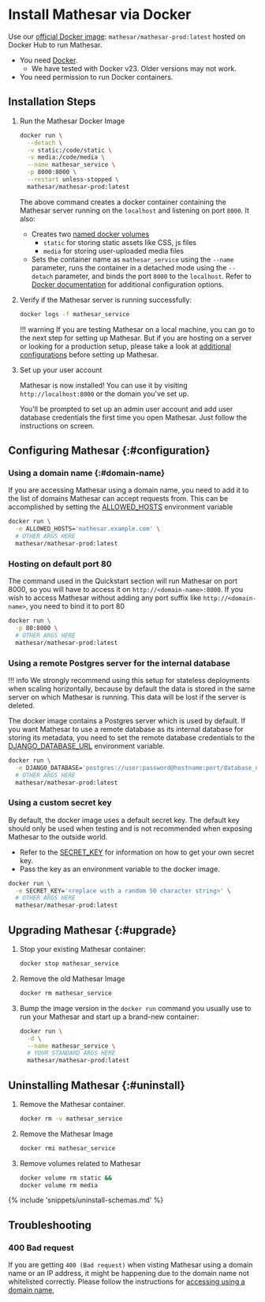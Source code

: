 # Install Mathesar via Docker

Use our [official Docker image](https://hub.docker.com/r/mathesar/mathesar-prod/tags): `mathesar/mathesar-prod:latest` hosted on Docker Hub to run Mathesar.

- You need [Docker](https://docs.docker.com/get-docker/).
    - We have tested with Docker v23. Older versions may not work.
- You need permission to run Docker containers.


## Installation Steps

1. Run the Mathesar Docker Image

    ```bash
    docker run \
      --detach \
      -v static:/code/static \
      -v media:/code/media \
      --name mathesar_service \
      -p 8000:8000 \
      --restart unless-stopped \
      mathesar/mathesar-prod:latest
    ```

    The above command creates a docker container containing the Mathesar server running on the `localhost` and listening on port `8000`. It also:

    - Creates two [named docker volumes](https://docs.docker.com/storage/volumes/)
        - `static` for storing static assets like CSS, js files
        - `media` for storing user-uploaded media files
    - Sets the container name as `mathesar_service` using the `--name` parameter, runs the container in a detached mode using the `--detach` parameter, and binds the port `8000` to the `localhost`. Refer to [Docker documentation](https://docs.docker.com/engine/reference/commandline/run/#options) for additional configuration options.

1. Verify if the Mathesar server is running successfully:
    ```bash
    docker logs -f mathesar_service
    ```

    !!! warning
        If you are testing Mathesar on a local machine, you can go to the next step for setting up Mathesar. But if you are hosting on a server or looking for a production setup, please take a look at [additional configurations](#configuration) before setting up Mathesar.

1. Set up your user account

    Mathesar is now installed! You can use it by visiting `http://localhost:8000` or the domain you've set up.

    You'll be prompted to set up an admin user account and add user database credentials the first time you open Mathesar. Just follow the instructions on screen.


## Configuring Mathesar {:#configuration}

### Using a domain name {:#domain-name}

If you are accessing Mathesar using a domain name, you need to add it to the list of domains Mathesar can accept requests from. This can be accomplished by setting the [ALLOWED_HOSTS](../../configuration/env-variables.md#allowed_hosts) environment variable

```bash
docker run \
  -e ALLOWED_HOSTS='mathesar.example.com' \
  # OTHER ARGS HERE
  mathesar/mathesar-prod:latest
```

### Hosting on default port 80

The command used in the Quickstart section will run Mathesar on port 8000, so you will have to access it on `http://<domain-name>:8000`. If you wish to access Mathesar without adding any port suffix like `http://<domain-name>`, you need to bind it to port 80

```bash
docker run \
  -p 80:8000 \
  # OTHER ARGS HERE
  mathesar/mathesar-prod:latest
```

### Using a remote Postgres server for the internal database

!!! info
    We strongly recommend using this setup for stateless deployments when scaling horizontally, because by default the data is stored in the same server on which Mathesar is running. This data will be lost if the server is deleted.

The docker image contains a Postgres server which is used by default. If you want Mathesar to use a remote database as its internal database for storing its metadata, you need to set the remote database credentials to the [DJANGO_DATABASE_URL](../../configuration/env-variables.md#dj_db) environment variable.

```bash
docker run \
  -e DJANGO_DATABASE='postgres://user:password@hostname:port/database_name' \
  # OTHER ARGS HERE
  mathesar/mathesar-prod:latest
```

### Using a custom secret key

By default, the docker image uses a default secret key. The default key should only be used when testing and is not recommended when exposing Mathesar to the outside world. 

- Refer to the [SECRET_KEY](../../configuration/env-variables.md#secret_key) for information on how to get your own secret key.
- Pass the key as an environment variable to the docker image.

```bash
docker run \
  -e SECRET_KEY='<replace with a random 50 character string>' \
  # OTHER ARGS HERE
  mathesar/mathesar-prod:latest
```

## Upgrading Mathesar {:#upgrade}

1. Stop your existing Mathesar container:

    ```bash
    docker stop mathesar_service
    ```

1. Remove the old Mathesar Image
    ```bash
    docker rm mathesar_service
    ```

1. Bump the image version in the `docker run` command you usually use to run your
   Mathesar and start up a brand-new container:

    ```bash
    docker run \
      -d \
      --name mathesar_service \
      # YOUR STANDARD ARGS HERE
      mathesar/mathesar-prod:latest
    ```

## Uninstalling Mathesar {:#uninstall}

1. Remove the Mathesar container.

    ```bash
    docker rm -v mathesar_service
    ```

1. Remove the Mathesar Image

    ```bash
    docker rmi mathesar_service
    ```

1. Remove volumes related to Mathesar

    ```bash
    docker volume rm static &&
    docker volume rm media
    ```

{% include 'snippets/uninstall-schemas.md' %}


## Troubleshooting

### 400 Bad request 

If you are getting `400 (Bad request)` when visting Mathesar using a domain name or an IP address, it might be happening due to the domain name not whitelisted correctly. Please follow the instructions for [accessing using a domain name](#configuration),